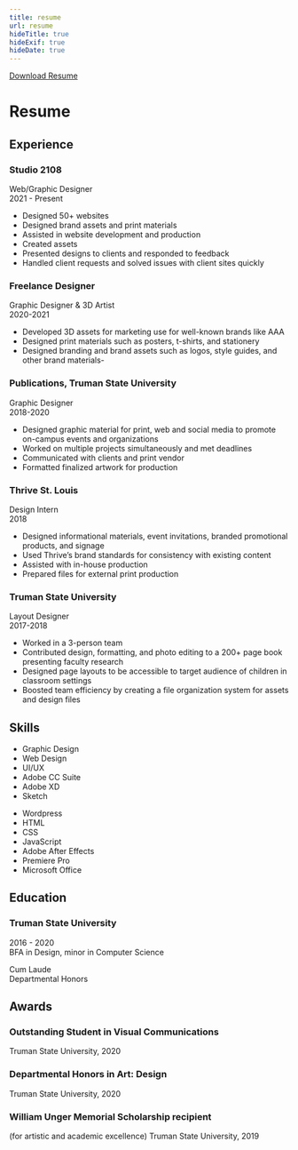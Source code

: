 ```yaml
---
title: resume
url: resume
hideTitle: true
hideExif: true
hideDate: true
---
```

<div class="button floating-button" style="margin-top: 10px;"><a href="/files/Rebecca-Comas-Resume-2023.pdf" target="_blank">Download Resume</a></div>

# Resume 

## Experience

<div class="flexy five-column-flex">
<div class="flexy-item">

### Studio 2108
Web/Graphic Designer </br>
2021 - Present

<div class="small-text">

- Designed 50+ websites
- Designed brand assets and print materials
- Assisted in website development and production
- Created assets
- Presented designs to clients and responded to feedback
- Handled client requests and solved issues with client sites quickly

</div>

</div>

<div class="flexy-item">

### Freelance Designer
Graphic Designer & 3D Artist </br>
2020-2021

<div class="small-text">

- Developed 3D assets for marketing use for well-known brands like AAA
- Designed print materials such as posters, t-shirts, and stationery
- Designed branding and brand assets such as logos, style guides, and other brand materials- 

</div>
</div>
<div class="flexy-item">

### Publications, Truman State University
Graphic Designer </br>
2018-2020

<div class="small-text">

- Designed graphic material for print, web and social media to promote on-campus events and organizations
- Worked on multiple projects simultaneously and met deadlines
- Communicated with clients and print vendor
- Formatted finalized artwork for production

</div>
</div>
<div class="flexy-item">

### Thrive St. Louis
Design Intern </br>
2018

<div class="small-text">

- Designed informational materials, event invitations, branded promotional products, and signage
- Used Thrive’s brand standards for consistency with existing content
- Assisted with in-house production 
- Prepared files for external print production

</div>
</div>
<div class="flexy-item">

### Truman State University
Layout Designer </br>
2017-2018

<div class="small-text">

- Worked in a 3-person team
- Contributed design, formatting, and photo editing to a 200+ page book presenting faculty research
- Designed page layouts to be accessible to target audience of children in classroom settings
- Boosted team efficiency by creating a file organization system for assets and design files

</div>
</div>
</div>

<div class="flexy">

<div>

## Skills

<div class="flexy">

<div style="margin-bottom: 0px" class="flexy-item small-text">

- Graphic Design
- Web Design
- UI/UX
- Adobe CC Suite
- Adobe XD
- Sketch

</div>
<div class="flexy-item small-text">

- Wordpress
- HTML
- CSS
- JavaScript
- Adobe After Effects
- Premiere Pro
- Microsoft Office

</div>
</div>

</div>

<div class="flexy-item">

## Education

### Truman State University
2016 - 2020 </br>
BFA in Design, minor in Computer Science </br>
<div class="small-text">
Cum Laude </br>
Departmental Honors
</div>

</div>

<div class="flexy-item">

## Awards

### Outstanding Student in Visual Communications
Truman State University, 2020

### Departmental Honors in Art: Design
Truman State University, 2020

### William Unger Memorial Scholarship recipient
(for artistic and academic excellence)
Truman State University, 2019

</div>

</div>

